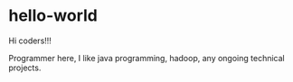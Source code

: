 # hello-world

Hi coders!!!

Programmer here, I like java programming, hadoop, any ongoing technical projects.
